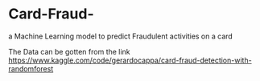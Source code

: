 # Card-Fraud-
a Machine Learning model to predict Fraudulent activities on a card 

The Data can be gotten from the link https://www.kaggle.com/code/gerardocappa/card-fraud-detection-with-randomforest
